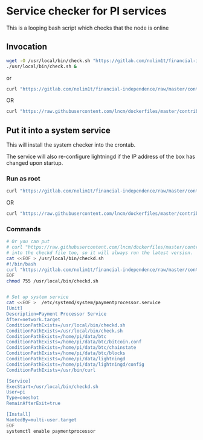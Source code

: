 # Service checker for PI services

This is a looping bash script which checks that the node is online

## Invocation

```bash
wget -O /usr/local/bin/check.sh "https://gitlab.com/nolim1t/financial-independence/raw/master/contrib/service-check/check.sh"
./usr/local/bin/check.sh &
```

or

```bash
curl "https://gitlab.com/nolim1t/financial-independence/raw/master/contrib/service-check/check.sh" 2>/dev/null | bash & 2>/dev/null 1>/dev/null
```

OR

```bash
curl "https://raw.githubusercontent.com/lncm/dockerfiles/master/contrib/service-check/check.sh" 2>/dev/null | bash & 2>/dev/null 1>/dev/null
```


## Put it into a system service

This will install the system checker into the crontab.

The service will also re-configure lightningd if the IP address of the box has changed upon startup.

### Run as root

```bash
curl "https://gitlab.com/nolim1t/financial-independence/raw/master/contrib/service-check/install.sh" 2>/dev/null | sudo bash
```
OR

```bash
curl "https://raw.githubusercontent.com/lncm/dockerfiles/master/contrib/service-check/install.sh" 2>/dev/null | sudo bash
```

### Commands

```bash
# Or you can put
# curl "https://raw.githubusercontent.com/lncm/dockerfiles/master/contrib/service-check/check.sh" 2>/dev/null | bash & 2>/dev/null 1>/dev/null
# into the checkd file too, so it will always run the latest version.
cat <<EOF > /usr/local/bin/checkd.sh
#!/bin/bash
curl "https://gitlab.com/nolim1t/financial-independence/raw/master/contrib/service-check/check.sh" 2>/dev/null | bash & 2>/dev/null 1>/dev/null
EOF
chmod 755 /usr/local/bin/checkd.sh


# Set up system service
cat <<EOF >  /etc/systemd/system/paymentprocessor.service
[Unit]
Description=Payment Processor Service
After=network.target
ConditionPathExists=/usr/local/bin/checkd.sh
ConditionPathExists=/usr/local/bin/check.sh
ConditionPathExists=/home/pi/data/btc
ConditionPathExists=/home/pi/data/btc/bitcoin.conf
ConditionPathExists=/home/pi/data/btc/chainstate
ConditionPathExists=/home/pi/data/btc/blocks
ConditionPathExists=/home/pi/data/lightningd
ConditionPathExists=/home/pi/data/lightningd/config
ConditionPathExists=/usr/bin/curl

[Service]
ExecStart=/usr/local/bin/checkd.sh
User=pi
Type=oneshot
RemainAfterExit=true

[Install]
WantedBy=multi-user.target
EOF
systemctl enable paymentprocessor
```
